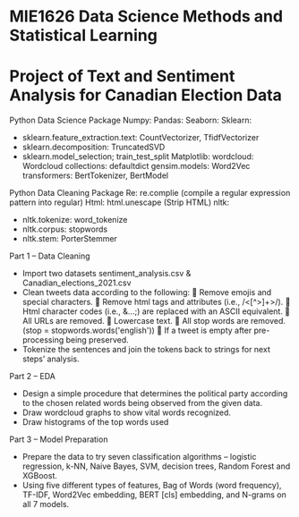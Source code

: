 # MIE1626 Data Science Methods and Statistical Learning
# Project of Text and Sentiment Analysis for Canadian Election Data

Python Data Science Package
Numpy:
Pandas:
Seaborn:
Sklearn:
-	sklearn.feature_extraction.text: CountVectorizer, TfidfVectorizer
-	sklearn.decomposition: TruncatedSVD
-	sklearn.model_selection; train_test_split
Matplotlib:
wordcloud: Wordcloud
collections: defaultdict
gensim.models: Word2Vec
transformers: BertTokenizer, BertModel

Python Data Cleaning Package
Re: re.complie (compile a regular expression pattern into regular)
Html: html.unescape (Strip HTML)
nltk: 
-	nltk.tokenize: word_tokenize
-	nltk.corpus: stopwords
-	nltk.stem: PorterStemmer

Part 1 – Data Cleaning
-	Import two datasets sentiment_analysis.csv & Canadian_elections_2021.csv
-	Clean tweets data according to the following:
	Remove emojis and special characters.
	Remove html tags and attributes (i.e., /<[^>]+>/).
	Html character codes (i.e., &...;) are replaced with an ASCII equivalent.
	All URLs are removed.
	Lowercase text.
	All stop words are removed. (stop = stopwords.words('english'))
	If a tweet is empty after pre-processing being preserved.
-	Tokenize the sentences and join the tokens back to strings for next steps’ analysis.

Part 2 – EDA
-	Design a simple procedure that determines the political party according to the chosen related words being observed from the given data.
-	Draw wordcloud graphs to show vital words recognized.
-	Draw histograms of the top words used

Part 3 – Model Preparation
-	Prepare the data to try seven classification algorithms – logistic regression, k-NN, Naive Bayes, SVM, decision trees, Random Forest and XGBoost.
-	Using five different types of features, Bag of Words (word frequency), TF-IDF, Word2Vec embedding, BERT [cls] embedding, and N-grams on all 7 models.
